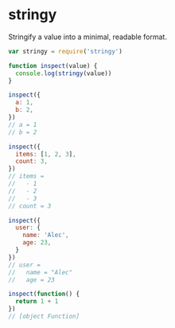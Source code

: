 # stringy

Stringify a value into a minimal, readable format.

```js
var stringy = require('stringy')

function inspect(value) {
  console.log(stringy(value))
}

inspect({
  a: 1,
  b: 2,
})
// a = 1
// b = 2

inspect({
  items: [1, 2, 3],
  count: 3,
})
// items =
//   - 1
//   - 2
//   - 3
// count = 3

inspect({
  user: {
    name: 'Alec',
    age: 23,
  }
})
// user =
//   name = "Alec"
//   age = 23

inspect(function() {
  return 1 + 1
})
// [object Function]
```

